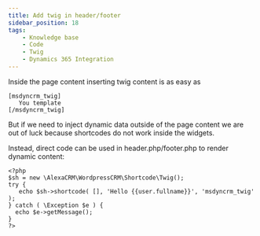 ```yaml
---
title: Add twig in header/footer
sidebar_position: 18
tags:
    - Knowledge base
    - Code
    - Twig
    - Dynamics 365 Integration
---
```


Inside the page content inserting twig content is as easy as

```
[msdyncrm_twig]
   You template
[/msdyncrm_twig]
```

But if we need to inject dynamic data outside of the page content we are out of luck because shortcodes do not work inside the widgets.

Instead, direct code can be used in header.php/footer.php to render dynamic content:

```
<?php
$sh = new \AlexaCRM\WordpressCRM\Shortcode\Twig();
try {
   echo $sh->shortcode( [], 'Hello {{user.fullname}}', 'msdyncrm_twig' );
} catch ( \Exception $e ) {
  echo $e->getMessage();
}
?>
```